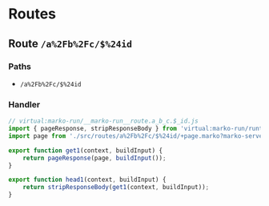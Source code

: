 # Routes

## Route `/a%2Fb%2Fc/$%24id`
### Paths
  - `/a%2Fb%2Fc/$%24id`
### Handler
```js
// virtual:marko-run/__marko-run__route.a_b_c.$_id.js
import { pageResponse, stripResponseBody } from 'virtual:marko-run/runtime/internal';
import page from './src/routes/a%2Fb%2Fc/$%24id/+page.marko?marko-server-entry';

export function get1(context, buildInput) {
	return pageResponse(page, buildInput());
}

export function head1(context, buildInput) {
	return stripResponseBody(get1(context, buildInput));
}
```
